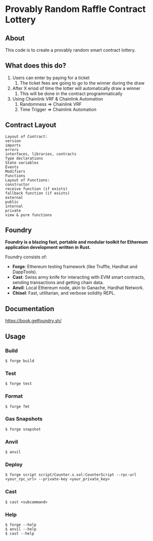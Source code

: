 # Provably Random Raffle Contract Lottery

## About

This code is to create a provably random smart contract lottery.

## What does this do?

1. Users can enter by paying for a ticket
   1. The ticket fees are going to go to the winner during the draw
2. After X eriod of time the lotter will automatically draw a winner
   1. This will be done in the contract programmatically
3. Using Chainlink VRF & Chainlink Automation
   1. Randomness => Chainlink VRF
   2. Time Trigger => Chainlink Automation

## Contract Layout
    Layout of Contract:
    version
    imports
    errors
    interfaces, libraries, contracts
    Type declarations
    State variables
    Events
    Modifiers
    Functions
    Layout of Functions:
    constructor
    receive function (if exists)
    fallback function (if exists)
    external
    public
    internal
    private
    view & pure functions

## Foundry

**Foundry is a blazing fast, portable and modular toolkit for Ethereum application development written in Rust.**

Foundry consists of:

-   **Forge**: Ethereum testing framework (like Truffle, Hardhat and DappTools).
-   **Cast**: Swiss army knife for interacting with EVM smart contracts, sending transactions and getting chain data.
-   **Anvil**: Local Ethereum node, akin to Ganache, Hardhat Network.
-   **Chisel**: Fast, utilitarian, and verbose solidity REPL.

## Documentation

https://book.getfoundry.sh/

## Usage

### Build

```shell
$ forge build
```

### Test

```shell
$ forge test
```

### Format

```shell
$ forge fmt
```

### Gas Snapshots

```shell
$ forge snapshot
```

### Anvil

```shell
$ anvil
```

### Deploy

```shell
$ forge script script/Counter.s.sol:CounterScript --rpc-url <your_rpc_url> --private-key <your_private_key>
```

### Cast

```shell
$ cast <subcommand>
```

### Help

```shell
$ forge --help
$ anvil --help
$ cast --help
```

